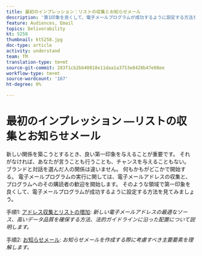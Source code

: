 ```yaml
---
title: 最初のインプレッション：リストの収集とお知らせメール
description: '第1印象を良くして、電子メールプログラムが成功するように設定する方法を説明します。 '
feature: Audiences, Email
topics: Deliverability
kt: 5258
thumbnail: kt5258.jpg
doc-type: article
activity: understand
team: TM
translation-type: tm+mt
source-git-commit: 283f1cb2bb40818e11daa1a3753e8428b47e08ee
workflow-type: tm+mt
source-wordcount: '167'
ht-degree: 0%

---
```



# 最初のインプレッション —リストの収集とお知らせメール

新しい関係を築こうとするとき、良い第一印象を与えることが重要です。 それがなければ、あなたが言うことも行うことも、チャンスを与えることもない。 ブランドと対話を選んだ人の関係は違いません。 何もかもがどこかで開始する。 電子メールプログラムの実行に関しては、電子メールアドレスの収集と、プログラムへのその購読者の歓迎を開始します。 そのような領域で第一印象を良くして、電子メールプログラムが成功するように設定する方法を見てみましょう。

手順1: [アドレス収集とリストの増加](/help/first-impressions/address-collection-and-list-growth.md):
*新しい電子メールアドレスの最適なソース、高いデータ品質を確保する方法、法的ガイドラインに沿った配置について説明します。*

手順2: [お知らせメール](/help/first-impressions/welcome-emails.md):
*お知らせメールを作成する際に考慮すべき主要要素を理解します。*
